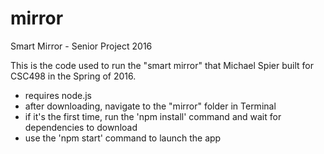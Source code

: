 # mirror
Smart Mirror - Senior Project 2016

This is the code used to run the "smart mirror" that Michael Spier built for CSC498 in the Spring of 2016.

- requires node.js
- after downloading, navigate to the "mirror" folder in Terminal
 -  if it's the first time, run the 'npm install' command and wait for dependencies to download
 -  use the 'npm start' command to launch the app
